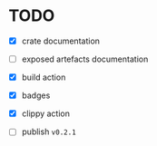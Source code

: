 # TODO

* [x] crate documentation

* [ ] exposed artefacts documentation

* [x] build action 

* [x] badges

* [x] clippy action

* [ ] publish `v0.2.1`
